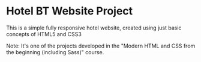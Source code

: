 # Hotel BT Website Project
This is a simple fully responsive hotel website, created using just basic concepts of HTML5 and CSS3

Note: It's one of the projects developed in the "Modern HTML and CSS from the beginning (including Sass)" course.

